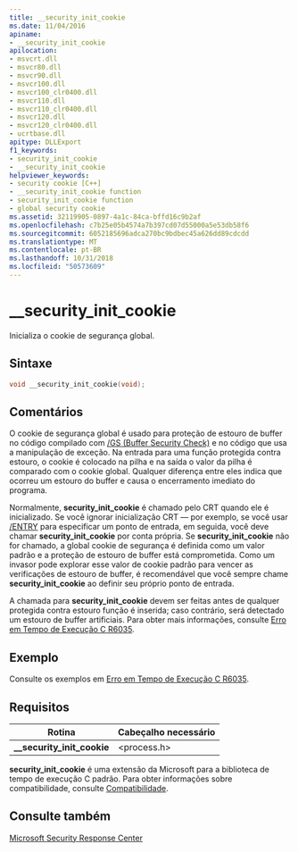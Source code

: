 ```yaml
---
title: __security_init_cookie
ms.date: 11/04/2016
apiname:
- __security_init_cookie
apilocation:
- msvcrt.dll
- msvcr80.dll
- msvcr90.dll
- msvcr100.dll
- msvcr100_clr0400.dll
- msvcr110.dll
- msvcr110_clr0400.dll
- msvcr120.dll
- msvcr120_clr0400.dll
- ucrtbase.dll
apitype: DLLExport
f1_keywords:
- security_init_cookie
- __security_init_cookie
helpviewer_keywords:
- security cookie [C++]
- __security_init_cookie function
- security_init_cookie function
- global security cookie
ms.assetid: 32119905-0897-4a1c-84ca-bffd16c9b2af
ms.openlocfilehash: c7b25e05b4574a7b397cd07d55000a5e53db58f6
ms.sourcegitcommit: 6052185696adca270bc9bdbec45a626dd89cdcdd
ms.translationtype: MT
ms.contentlocale: pt-BR
ms.lasthandoff: 10/31/2018
ms.locfileid: "50573609"
---
```

# <a name="securityinitcookie"></a>__security_init_cookie

Inicializa o cookie de segurança global.

## <a name="syntax"></a>Sintaxe

```C
void __security_init_cookie(void);
```

## <a name="remarks"></a>Comentários

O cookie de segurança global é usado para proteção de estouro de buffer no código compilado com [/GS (Buffer Security Check)](../../build/reference/gs-buffer-security-check.md) e no código que usa a manipulação de exceção. Na entrada para uma função protegida contra estouro, o cookie é colocado na pilha e na saída o valor da pilha é comparado com o cookie global. Qualquer diferença entre eles indica que ocorreu um estouro do buffer e causa o encerramento imediato do programa.

Normalmente, **security_init_cookie** é chamado pelo CRT quando ele é inicializado. Se você ignorar inicialização CRT — por exemplo, se você usar [/ENTRY](../../build/reference/entry-entry-point-symbol.md) para especificar um ponto de entrada, em seguida, você deve chamar **security_init_cookie** por conta própria. Se **security_init_cookie** não for chamado, a global cookie de segurança é definida como um valor padrão e a proteção de estouro de buffer está comprometida. Como um invasor pode explorar esse valor de cookie padrão para vencer as verificações de estouro de buffer, é recomendável que você sempre chame **security_init_cookie** ao definir seu próprio ponto de entrada.

A chamada para **security_init_cookie** devem ser feitas antes de qualquer protegida contra estouro função é inserida; caso contrário, será detectado um estouro de buffer artificiais. Para obter mais informações, consulte [Erro em Tempo de Execução C R6035](../../error-messages/tool-errors/c-runtime-error-r6035.md).

## <a name="example"></a>Exemplo

Consulte os exemplos em [Erro em Tempo de Execução C R6035](../../error-messages/tool-errors/c-runtime-error-r6035.md).

## <a name="requirements"></a>Requisitos

|Rotina|Cabeçalho necessário|
|-------------|---------------------|
|**__security_init_cookie**|\<process.h>|

**security_init_cookie** é uma extensão da Microsoft para a biblioteca de tempo de execução C padrão. Para obter informações sobre compatibilidade, consulte [Compatibilidade](../../c-runtime-library/compatibility.md).

## <a name="see-also"></a>Consulte também

[Microsoft Security Response Center](https://www.microsoft.com/msrc?rtc=1)
